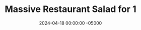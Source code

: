 ---
layout: post
title:  "Massive Restaurant Salad for 1"
date:   2024-04-18 00:00:00 -05000
categories: 
- Recipes
- Fish
permalink: /recipes/massive-salad
image: /assets/Food/Fish/Massive Salad/massive-salad-cover.jpg
ing: massivesalad-ing
facts: massivesalad-facts
section1: Dressing
start2: Lettuce, raw, cos or romaine
section2: Salad
start3: Fish, drained solids, canned in water, light, tuna
section3: Protein
start4: 
section4: 
start5: 
section5: 
Prep: 10
Rest: 
Cook: 
Source1: https://youtu.be/5S_uIN3o4Jk?si=0ds-g4LzG8UMbaZ7 
Source2: https://youtu.be/puWE8yKa-tY?si=qIKxpnS5jzl81smc
whisk: https://s.samsungfood.com/UKjtO
tags: 
- lettuce
- spinach
- tomatoes
- peppers
- dressing
- plain nonfat greek yogurt
- greek yogurt
- yogurt
- nonfat cottage cheese
- cottage cheese
- PB2
- powdered peanut
- balsamic vinegar
- soy sauce
- walnuts
- feta
- canned tuna
- tuna
- protein
- shredded chicken
- ground meat
- ground beef
- ground turkey
Description: Anyone who says a salad can't be filling or a great meal has obviously never had a good salad. A giant salad at a restaurant, topped with a lean protein and amazing toppings is my go to order, with dressing on the side. It's usually cheap, healthy, filling, and delicious. Just like a sandwich, a salad is simply a base for hundreds of different flavors. Don't just stick with a sad bowl of wet iceberg lettuce and store bought ranch dressing 
Instructions: 
- In a medium glass, mix together the dressing - yogurt, PB2, balsamic, soy sauce, garlic, onion, and black pepper. Nonfat cottage cheese will also work in place of yogurt. Season with salt to taste (I thought it was good as is), and thin out with some water if needed. You want the dressing to be pourable but not too liquidy, like a creamy ceasar<br><br>
- <center><img src="/assets/Food/Fish/Massive Salad/massive-salad-1.jpg" alt="" class="instruction-image"></center>

- Next, chop up the vegetables. I used 1 small head of romaine lettuce, and approximately 2 handfuls of raw spinach.  Add the spinach and thinly sliced lettuce to a strainer, and wash under cold water for about 30 seconds. Drain, and add as the base to a large bowl<br><br>

- Cut the tomatoes pepper into a medium dice. Add over the greens to the side of the bowl. Add the crumbled feta and chopped nuts to the center<br><br>
- <center><img src="/assets/Food/Fish/Massive Salad/massive-salad-3.jpg" alt="" class="instruction-image"></center>

- For the protein source, to keep this cheap and easy for a lunch, I've opted for a 5 oz can (4 oz drained weight) of albacore tuna canned in water. It's cheap, low in fat, high in protein, and super easy. Other great protein sources are shredded chicken (from either from a rotiserie chicken or <a href="pulled-chicken">BBQ Pulled Chicken and Coleslaw</a>) or any ground meat (like taco meat found in my <a href="taco">Sauteed Taco Meat and Fajita Veggies</a><br><br>

- Add your protein source on top of the salad, drizzle with your dressing, and enjoy!<br><br>
- <center><img src="/assets/Food/Fish/Massive Salad/massive-salad-5.jpg" alt="" class="instruction-image"></center>
---